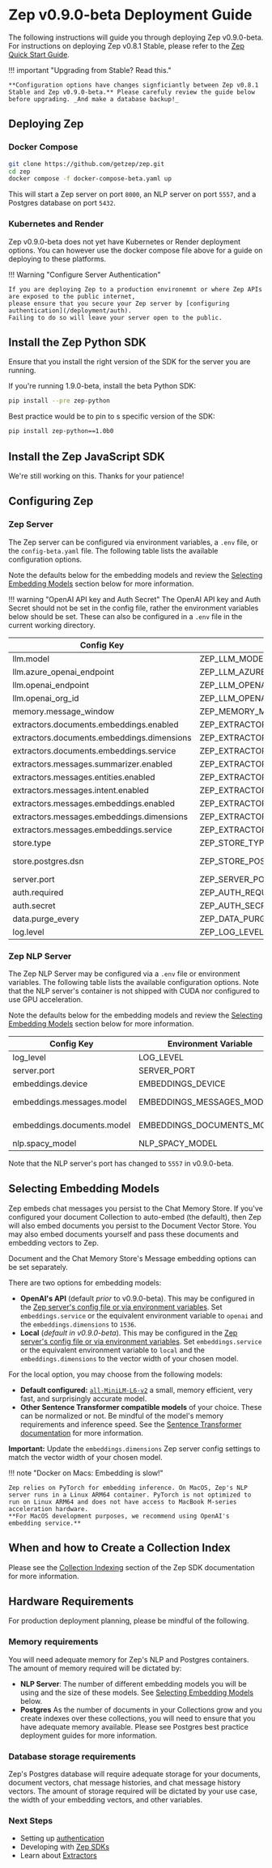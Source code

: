 # Zep v0.9.0-beta Deployment Guide

The following instructions will guide you through deploying Zep v0.9.0-beta. For instructions on deploying Zep v0.8.1 Stable, please refer to the [Zep Quick Start Guide](/deployment/quickstart).


!!! important "Upgrading from Stable? Read this."

    **Configuration options have changes signficiantly between Zep v0.8.1 Stable and Zep v0.9.0-beta.** Please carefuly review the guide below before upgrading. _And make a database backup!_

## Deploying Zep
### Docker Compose

```bash
git clone https://github.com/getzep/zep.git
cd zep
docker compose -f docker-compose-beta.yaml up
```

This will start a Zep server on port `8000`, an NLP server on port `5557`, and a Postgres database on port `5432`.

### Kubernetes and Render

Zep v0.9.0-beta does not yet have Kubernetes or Render deployment options. You can however use the docker compose file above for a guide on deploying to these platforms.

!!! Warning "Configure Server Authentication"

    If you are deploying Zep to a production environemnt or where Zep APIs are exposed to the public internet, 
    please ensure that you secure your Zep server by [configuring authentication](/deployment/auth).
    Failing to do so will leave your server open to the public.


## Install the Zep Python SDK

Ensure that you install the right version of the SDK for the server you are running.

If you're running 1.9.0-beta, install the beta Python SDK:

```bash
pip install --pre zep-python
```

Best practice would be to pin to s specific version of the SDK:

```bash
pip install zep-python==1.0b0
```

## Install the Zep JavaScript SDK

We're still working on this. Thanks for your patience!


## Configuring Zep
### Zep Server

The Zep server can be configured via environment variables, a `.env` file, or the `config-beta.yaml` file. The following table lists the available configuration options. 

Note the defaults below for the embedding models and review the [Selecting Embedding Models](#selecting-embedding-models) section below for more information.

!!! warning "OpenAI API key and Auth Secret"
    The OpenAI API key and Auth Secret should not be set in the config file, rather the environment variables 
    below should be set. These can also be configured in a `.env` file in the current working directory.


| Config Key                                 | Environment Variable                           | Default                                                      |
|--------------------------------------------|------------------------------------------------|--------------------------------------------------------------|
| llm.model                                  | ZEP_LLM_MODEL                                  | gpt-3.5-turbo                                                |
| llm.azure_openai_endpoint                  | ZEP_LLM_AZURE_OPENAI_ENDPOINT                  | undefined                                                    |
| llm.openai_endpoint                        | ZEP_LLM_OPENAI_ENDPOINT                        | undefined                                                    |
| llm.openai_org_id                          | ZEP_LLM_OPENAI_ORG_ID                          | undefined                                                    |
| memory.message_window                      | ZEP_MEMORY_MESSAGE_WINDOW                      | 12                                                           |
| extractors.documents.embeddings.enabled    | ZEP_EXTRACTORS_DOCUMENTS_EMBEDDINGS_ENABLED    | true                                                         |
| extractors.documents.embeddings.dimensions | ZEP_EXTRACTORS_DOCUMENTS_EMBEDDINGS_DIMENSIONS | 384                                                          |
| extractors.documents.embeddings.service    | ZEP_EXTRACTORS_DOCUMENTS_EMBEDDINGS_SERVICE    | local                                                        |
| extractors.messages.summarizer.enabled     | ZEP_EXTRACTORS_MESSAGES_SUMMARIZER_ENABLED     | true                                                         |
| extractors.messages.entities.enabled       | ZEP_EXTRACTORS_MESSAGES_ENTITIES_ENABLED       | true                                                         |
| extractors.messages.intent.enabled         | ZEP_EXTRACTORS_MESSAGES_INTENT_ENABLED         | false                                                        |
| extractors.messages.embeddings.enabled     | ZEP_EXTRACTORS_MESSAGES_EMBEDDINGS_ENABLED     | true                                                         |
| extractors.messages.embeddings.dimensions  | ZEP_EXTRACTORS_MESSAGES_EMBEDDINGS_DIMENSIONS  | 384                                                          |
| extractors.messages.embeddings.service     | ZEP_EXTRACTORS_MESSAGES_EMBEDDINGS_SERVICE     | local                                                        |
| store.type                                 | ZEP_STORE_TYPE                                 | postgres                                                     |
| store.postgres.dsn                         | ZEP_STORE_POSTGRES_DSN                         | postgres://postgres:postgres@localhost:5432/?sslmode=disable |
| server.port                                | ZEP_SERVER_PORT                                | 8000                                                         |
| auth.required                              | ZEP_AUTH_REQUIRED                              | false                                                        |
| auth.secret                                | ZEP_AUTH_SECRET                                | do-not-use-this-secret-in-production                         |
| data.purge_every                           | ZEP_DATA_PURGE_EVERY                           | 60                                                           |
| log.level                                  | ZEP_LOG_LEVEL                                  | info                                                         |



### Zep NLP Server

The Zep NLP Server may be configured via a `.env` file or environment variables. The following table lists the available configuration options. Note that the NLP server's container is not shipped with CUDA nor configured to use GPU acceleration.

Note the defaults below for the embedding models and review the [Selecting Embedding Models](#selecting-embedding-models) section below for more information.

| Config Key                 | Environment Variable       | Default          |
|----------------------------|----------------------------|------------------|
| log_level                  | LOG_LEVEL                  | info             |
| server.port                | SERVER_PORT                | 5557             |
| embeddings.device          | EMBEDDINGS_DEVICE          | cpu              |
| embeddings.messages.model  | EMBEDDINGS_MESSAGES_MODEL  | all-MiniLM-L6-v2 |
| embeddings.documents.model | EMBEDDINGS_DOCUMENTS_MODEL | all-MiniLM-L6-v2 |
| nlp.spacy_model            | NLP_SPACY_MODEL            | en_core_web_sm   |


Note that the NLP server's port has changed to `5557` in v0.9.0-beta.



## Selecting Embedding Models

Zep embeds chat messages you persist to the Chat Memory Store. If you've configured your document Collection to auto-embed (the default), then Zep will also embed documents you persist to the Document Vector Store. You may also embed documents yourself and pass these documents and embedding vectors to Zep.

Document and the Chat Memory Store's Message embedding options can be set separately.

There are two options for embedding models: 

- **OpenAI's API** (default _prior_ to v0.9.0-beta). This may be configured in the [Zep server's config file or via environment variables](#zep-server). Set `embeddings.service` or the equivalent environment variable to `openai` and the `embeddings.dimensions` to `1536`.
- **Local** (_default in v0.9.0-beta_). This may be configured in the [Zep server's config file or via environment variables](#zep-server). Set `embeddings.service` or the equivalent environment variable to `local` and the `embeddings.dimensions` to the vector width of your chosen model.

For the local option, you may choose from the following models:

- **Default configured:** [`all-MiniLM-L6-v2`](https://huggingface.co/sentence-transformers/all-MiniLM-L6-v2) a small, memory efficient, very fast, and surprisingly accurate model.
- **Other Sentence Transformer compatible models** of your choice. These can be normalized or not. Be mindful of the model's memory requirements and inference speed. See the [Sentence Transformer documentation](https://www.sbert.net/docs/pretrained_models.html) for more information.

**Important:** Update the `embeddings.dimensions` Zep server config settings to match the vector width of your chosen model.


!!! note "Docker on  Macs: Embedding is slow!"

    Zep relies on PyTorch for embedding inference. On MacOS, Zep's NLP server runs in a Linux ARM64 container. PyTorch is not optimized to run on Linux ARM64 and does not have access to MacBook M-series acceleration hardware.
    **For MacOS development purposes, we recommend using OpenAI's embedding service.**

## When and how to Create a Collection Index

Please see the [Collection Indexing](/sdk/documents/#indexing-a-collection) section of the Zep SDK documentation for more information.


## Hardware Requirements

For production deployment planning, please be mindful of the following.

### Memory requirements

You will need adequate memory for Zep's NLP and Postgres containers. The amount of memory required will be dictated by:
  
- **NLP Server**: The number of different embedding models you will be using and the size of these models. See [Selecting Embedding Models](#selecting-embedding-models) below.
- **Postgres** As the number of documents in your Collections grow and you create indexes over these collections, you will need to ensure that you have adequate memory available. Please see Postgres best practice deployment guides for more information.

### Database storage requirements

Zep's Postgres database will require adequate storage for your documents, document vectors, chat message histories, and chat message history vectors. The amount of storage required will be dictated by your use case, the width of your embedding vectors, and other variables.

### Next Steps

- Setting up [authentication](/deployment/auth)
- Developing with [Zep SDKs](/sdk)
- Learn about [Extractors](/extractors)